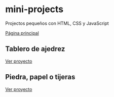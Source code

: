 # mini-projects

Projectos pequeños con HTML, CSS y JavaScript

[Página principal](https://cristianiniguez.github.io/mini-projects)


## Tablero de ajedrez
[Ver proyecto](https://cristianiniguez.github.io/mini-projects/tablero_de_ajedrez/index.html)

## Piedra, papel o tijeras
[Ver proyecto](https://cristianiniguez.github.io/mini-projects/piedra_papel_tijera/index.html)